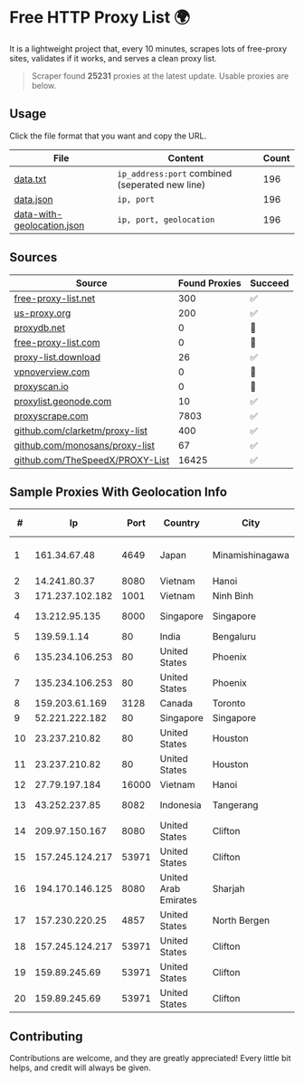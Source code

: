 
# Free HTTP Proxy List 🌍

It is a lightweight project that, every 10 minutes, scrapes lots of free-proxy sites, validates if it works, and serves a clean proxy list.


> Scraper found **25231** proxies at the latest update. Usable proxies are below.

## Usage

Click the file format that you want and copy the URL.


|File|Content|Count|
|----|-------|-----|
|[data.txt](https://raw.githubusercontent.com/themiralay/Proxy-List-World/master/data.txt)|`ip_address:port` combined (seperated new line)|196|
|[data.json](https://raw.githubusercontent.com/themiralay/Proxy-List-World/master/data.json)|`ip, port`|196|
|[data-with-geolocation.json](https://raw.githubusercontent.com/themiralay/Proxy-List-World/master/data-with-geolocation.json)|`ip, port, geolocation`|196|

## Sources

|Source|Found Proxies|Succeed|
|------|-------------|-------|
|[free-proxy-list.net](https://free-proxy-list.net)|300|✅|
|[us-proxy.org](https://www.us-proxy.org)|200|✅|
|[proxydb.net](http://proxydb.net)|0|🚫|
|[free-proxy-list.com](https://free-proxy-list.com/?page=&port=&type%5B%5D=http&type%5B%5D=https&up_time=0&search=Search)|0|🚫|
|[proxy-list.download](https://www.proxy-list.download/HTTP)|26|✅|
|[vpnoverview.com](https://vpnoverview.com/privacy/anonymous-browsing/free-proxy-servers)|0|🚫|
|[proxyscan.io](https://www.proxyscan.io)|0|🚫|
|[proxylist.geonode.com](https://proxylist.geonode.com/api/proxy-list?limit=300&page=1&sort_by=lastChecked&sort_type=desc&protocols=http,https)|10|✅|
|[proxyscrape.com](https://api.proxyscrape.com/v2/?request=displayproxies&protocol=http&timeout=10000&country=all&ssl=all&anonymity=all)|7803|✅|
|[github.com/clarketm/proxy-list](https://raw.githubusercontent.com/clarketm/proxy-list/master/proxy-list-raw.txt)|400|✅|
|[github.com/monosans/proxy-list](https://raw.githubusercontent.com/monosans/proxy-list/main/proxies/http.txt)|67|✅|
|[github.com/TheSpeedX/PROXY-List](https://raw.githubusercontent.com/TheSpeedX/PROXY-List/master/http.txt)|16425|✅|


## Sample Proxies With Geolocation Info

|#|Ip|Port|Country|City|Internet Service Provider|
|-|--|----|-------|----|-------------------------|
|1|161.34.67.48|4649|Japan|Minamishinagawa|NTT PC Communications, Inc.|
|2|14.241.80.37|8080|Vietnam|Hanoi|VNPT|
|3|171.237.102.182|1001|Vietnam|Ninh Bình|Viettel Corporation|
|4|13.212.95.135|8000|Singapore|Singapore|Amazon Technologies Inc.|
|5|139.59.1.14|80|India|Bengaluru|DIGITALOCEAN|
|6|135.234.106.253|80|United States|Phoenix|MICROSOFT|
|7|135.234.106.253|80|United States|Phoenix|MICROSOFT|
|8|159.203.61.169|3128|Canada|Toronto|DigitalOcean, LLC|
|9|52.221.222.182|80|Singapore|Singapore|Amazon.com, Inc.|
|10|23.237.210.82|80|United States|Houston|FDCservers.net|
|11|23.237.210.82|80|United States|Houston|FDCservers.net|
|12|27.79.197.184|16000|Vietnam|Hanoi|Viettel Corporation|
|13|43.252.237.85|8082|Indonesia|Tangerang|PT Usaha Adi Sanggoro|
|14|209.97.150.167|8080|United States|Clifton|DigitalOcean, LLC|
|15|157.245.124.217|53971|United States|Clifton|DigitalOcean, LLC|
|16|194.170.146.125|8080|United Arab Emirates|Sharjah|Emirates Telecommunications Corporation|
|17|157.230.220.25|4857|United States|North Bergen|DigitalOcean, LLC|
|18|157.245.124.217|53971|United States|Clifton|DigitalOcean, LLC|
|19|159.89.245.69|53971|United States|Clifton|DigitalOcean, LLC|
|20|159.89.245.69|53971|United States|Clifton|DigitalOcean, LLC|



## Contributing

Contributions are welcome, and they are greatly appreciated! Every
little bit helps, and credit will always be given.

